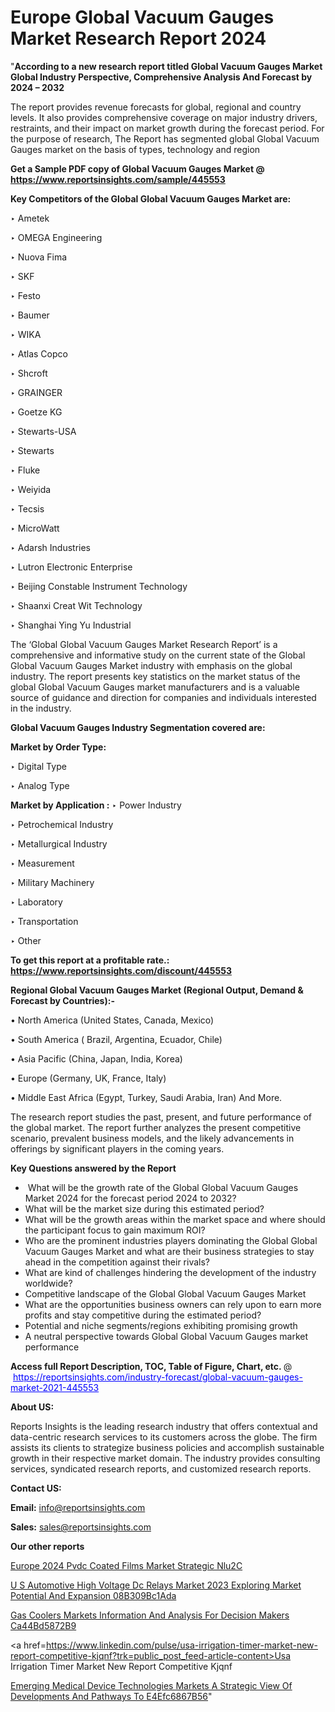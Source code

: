 # Europe Global Vacuum Gauges Market Research Report 2024

"<strong>According to a new research report titled Global Vacuum Gauges Market Global Industry Perspective, Comprehensive Analysis And Forecast by 2024 – 2032</strong>

The report provides revenue forecasts for global, regional and country levels. It also provides comprehensive coverage on major industry drivers, restraints, and their impact on market growth during the forecast period. For the purpose of research, The Report has segmented global Global Vacuum Gauges market on the basis of types, technology and region

<strong>Get a Sample PDF copy of Global Vacuum Gauges Market </strong><strong>@<a href=https://www.reportsinsights.com/sample/445553 style=color:#0000ff;> https://www.reportsinsights.com/sample/445553</a></strong></font>

<strong>Key Competitors of the Global Global Vacuum Gauges Market are:</strong>

‣ Ametek

‣ OMEGA Engineering

‣ Nuova Fima

‣ SKF

‣ Festo

‣ Baumer

‣ WIKA

‣ Atlas Copco

‣ Shcroft

‣ GRAINGER

‣ Goetze KG

‣ Stewarts-USA

‣ Stewarts

‣ Fluke

‣ Weiyida

‣ Tecsis

‣ MicroWatt

‣ Adarsh Industries

‣ Lutron Electronic Enterprise

‣ Beijing Constable Instrument Technology

‣ Shaanxi Creat Wit Technology

‣ Shanghai Ying Yu Industrial

The ‘Global Global Vacuum Gauges Market Research Report’ is a comprehensive and informative study on the current state of the Global Global Vacuum Gauges Market industry with emphasis on the global industry. The report presents key statistics on the market status of the global Global Vacuum Gauges market manufacturers and is a valuable source of guidance and direction for companies and individuals interested in the industry.

<strong>Global Vacuum Gauges Industry Segmentation covered are:</strong>

<strong>Market by Order Type: </strong>

‣ Digital Type

‣ Analog Type

<strong>Market by Application :</strong>
 ‣ Power Industry

‣ Petrochemical Industry

‣ Metallurgical Industry

‣ Measurement

‣ Military Machinery

‣ Laboratory

‣ Transportation

‣ Other

<strong>To get this report at a profitable rate.: <a href=https://www.reportsinsights.com/discount/445553 style=color:#0000ff;>https://www.reportsinsights.com/discount/445553</a></strong></font>

<strong>Regional Global Vacuum Gauges Market (Regional Output, Demand &amp; Forecast by Countries):-</strong>

• North America (United States, Canada, Mexico)

• South America ( Brazil, Argentina, Ecuador, Chile)

• Asia Pacific (China, Japan, India, Korea)

• Europe (Germany, UK, France, Italy)

• Middle East Africa (Egypt, Turkey, Saudi Arabia, Iran) And More.

The research report studies the past, present, and future performance of the global market. The report further analyzes the present competitive scenario, prevalent business models, and the likely advancements in offerings by significant players in the coming years.

<strong>Key Questions answered by the Report</strong>
<ul>
  <li> What will be the growth rate of the Global Global Vacuum Gauges Market 2024 for the forecast period 2024 to 2032?</li>
  <li>What will be the market size during this estimated period?</li>
  <li>What will be the growth areas within the market space and where should the participant focus to gain maximum ROI?</li>
  <li>Who are the prominent industries players dominating the Global Global Vacuum Gauges Market and what are their business strategies to stay ahead in the competition against their rivals?</li>
  <li>What are kind of challenges hindering the development of the industry worldwide?</li>
  <li>Competitive landscape of the Global Global Vacuum Gauges Market</li>
  <li>What are the opportunities business owners can rely upon to earn more profits and stay competitive during the estimated period?</li>
  <li>Potential and niche segments/regions exhibiting promising growth</li>
  <li>A neutral perspective towards Global Global Vacuum Gauges market performance</li>
</ul>
<strong>Access full Report Description, TOC, Table of Figure, Chart, etc. </strong>@  <a href=https://reportsinsights.com/industry-forecast/global-vacuum-gauges-market-2021-445553 style=color:#0000ff;>https://reportsinsights.com/industry-forecast/global-vacuum-gauges-market-2021-445553</a></font>

<strong><strong>About US</strong>:</strong>

Reports Insights is the leading research industry that offers contextual and data-centric research services to its customers across the globe. The firm assists its clients to strategize business policies and accomplish sustainable growth in their respective market domain. The industry provides consulting services, syndicated research reports, and customized research reports.

<strong>Contact US:</strong>

<p class=""""><b>Email:</b> <a href=mailto:info@reportsinsights.com>info@reportsinsights.com</a></p>
<p class=""""><b>Sales:</b> <a href=mailto:sales@reportsinsights.com>sales@reportsinsights.com</a></p>

<strong>Our other reports</strong>

<a href=https://www.linkedin.com/pulse/europe-2024-pvdc-coated-films-market-strategic-nlu2c/>Europe 2024 Pvdc Coated Films Market Strategic Nlu2C</a>

<a href=https://medium.com/@yadavahaan91/u-s-automotive-high-voltage-dc-relays-market-2023-exploring-market-potential-and-expansion-08b309bc1ada>U S Automotive High Voltage Dc Relays Market 2023 Exploring Market Potential And Expansion 08B309Bc1Ada</a>

<a href=https://medium.com/@anuradhapatil5375484/gas-coolers-markets-information-and-analysis-for-decision-makers-ca44bd5872b9>Gas Coolers Markets Information And Analysis For Decision Makers Ca44Bd5872B9</a>

<a href=https://www.linkedin.com/pulse/usa-irrigation-timer-market-new-report-competitive-kjqnf?trk=public_post_feed-article-content>Usa Irrigation Timer Market New Report Competitive Kjqnf</a>

<a href=https://medium.com/@d7298290/emerging-medical-device-technologies-markets-a-strategic-view-of-developments-and-pathways-to-e4efc6867b56>Emerging Medical Device Technologies Markets A Strategic View Of Developments And Pathways To E4Efc6867B56</a>"
